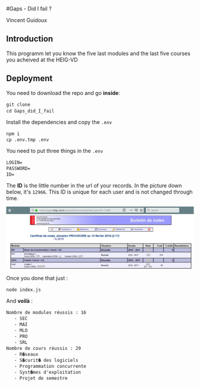 #Gaps - Did I fail ?

Vincent Guidoux

## Introduction

This programm let you know the five last modules and the last five courses you acheived at the HEIG-VD

## Deployment

You need to download the repo and go **inside**:

```javascript
git clone 
cd Gaps_did_I_fail
```

Install the dependencies and copy the `.env`

```
npm i
cp .env.tmp .env
```

You need to put three things in the `.env`

```
LOGIN=
PASSWORD=
ID=
```

The **ID** is the little number in the url of your records. In the picture down below, it's `12966`. This ID is unique for each user and is not changed through time.

![ID](./pictures/ID.PNG)

Once you done that just :

```
node index.js
```

And **voilà** :

```
Nombre de modules réussis : 16
   - SEC
   - MAI
   - MLO
   - PRO
   - SRL
Nombre de cours réussis : 29
   - R�seaux
   - S�curit� des logiciels
   - Programmation concurrente
   - Syst�mes d'exploitation
   - Projet de semestre
```